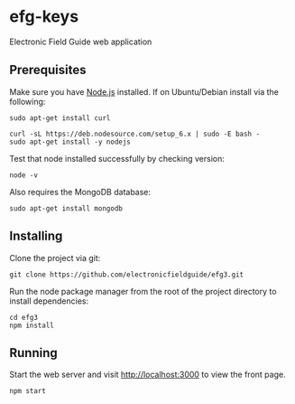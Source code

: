 # efg-keys

Electronic Field Guide web application

## Prerequisites

Make sure you have [Node.js](http://nodejs.org/) installed. If on Ubuntu/Debian install via the following:

    sudo apt-get install curl

    curl -sL https://deb.nodesource.com/setup_6.x | sudo -E bash -
    sudo apt-get install -y nodejs

Test that node installed successfully by checking version:

    node -v

Also requires the MongoDB database:

    sudo apt-get install mongodb
    
## Installing

Clone the project via git:

    git clone https://github.com/electronicfieldguide/efg3.git

Run the node package manager from the root of the project directory to install dependencies:

    cd efg3
    npm install

## Running

Start the web server and visit [http://localhost:3000](http://localhost:3000) to view the front page.

    npm start
